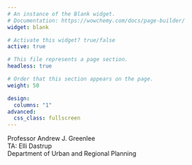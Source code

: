 ```yaml
---
# An instance of the Blank widget.
# Documentation: https://wowchemy.com/docs/page-builder/
widget: blank

# Activate this widget? true/false
active: true

# This file represents a page section.
headless: true

# Order that this section appears on the page.
weight: 50

design:
  columns: "1"
advanced:
  css_class: fullscreen
---
```

Professor Andrew J. Greenlee &nbsp;&nbsp;&nbsp;[<i class="fas fa-globe"></i>](https://urban.illinois.edu/people/profiles/andrew-greenlee/) &nbsp;[<i class="far fa-envelope"></i>](mailto:agreen4@illinois.edu) &nbsp;[<i class="fab fa-twitter"></i>](https://twitter.com/urbprof) &nbsp;[<i class="fab fa-github"></i>](https://www.github.com/agreen4)<br>
TA: Elli Dastrup &nbsp;&nbsp;&nbsp;[<i class="far fa-envelope"></i>](mailto:efd2@illinois.edu)&nbsp;[<i class="fab fa-github"></i>](https://www.github.com/ellifiona)<br>
Department of Urban and Regional Planning